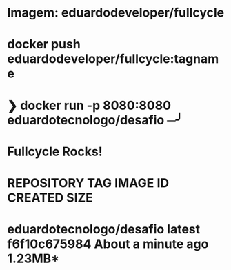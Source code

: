 # Imagem: eduardodeveloper/fullcycle
# docker push eduardodeveloper/fullcycle:tagname

# ❯ docker run -p 8080:8080 eduardotecnologo/desafio                                                                    ─╯
# Fullcycle Rocks!
# REPOSITORY                       TAG       IMAGE ID       CREATED            SIZE
# eduardotecnologo/desafio         latest    f6f10c675984   About a minute ago 1.23MB*